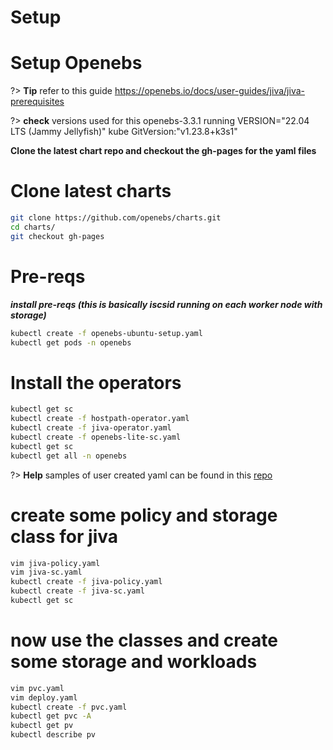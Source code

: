 # Setup
# Setup Openebs

?> **Tip** refer to this guide https://openebs.io/docs/user-guides/jiva/jiva-prerequisites

?> **check** versions used for this openebs-3.3.1 running VERSION="22.04 LTS (Jammy Jellyfish)" kube GitVersion:"v1.23.8+k3s1"


**Clone the latest chart repo and checkout the gh-pages for the yaml files**
# Clone latest charts
``` bash
git clone https://github.com/openebs/charts.git
cd charts/
git checkout gh-pages
```
# Pre-reqs
***install pre-reqs (this is basically iscsid running on each worker node with storage)***
``` bash
kubectl create -f openebs-ubuntu-setup.yaml
kubectl get pods -n openebs
```
# Install the operators
``` bash
kubectl get sc
kubectl create -f hostpath-operator.yaml
kubectl create -f jiva-operator.yaml
kubectl create -f openebs-lite-sc.yaml
kubectl get sc
kubectl get all -n openebs
```
?> **Help** samples of user created yaml can be found in this [repo](https://github.com/d-james-projects/archive/openebs/)
# create some policy and storage class for jiva
``` bash
vim jiva-policy.yaml
vim jiva-sc.yaml
kubectl create -f jiva-policy.yaml 
kubectl create -f jiva-sc.yaml
kubectl get sc
```
# now use the classes and create some storage and workloads
``` bash
vim pvc.yaml
vim deploy.yaml
kubectl create -f pvc.yaml
kubectl get pvc -A
kubectl get pv
kubectl describe pv
```